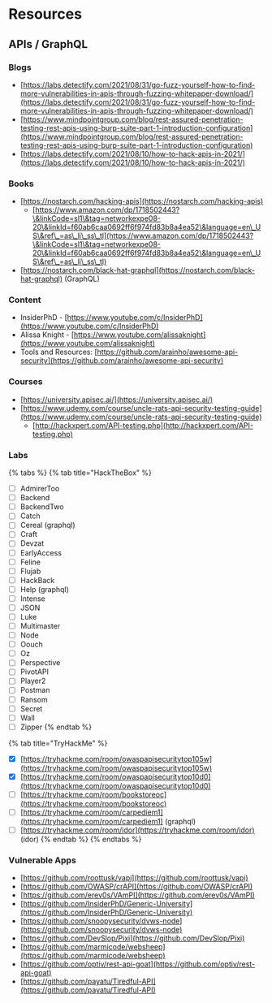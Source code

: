 # Resources

## APIs / GraphQL

### Blogs

* [https://labs.detectify.com/2021/08/31/go-fuzz-yourself-how-to-find-more-vulnerabilities-in-apis-through-fuzzing-whitepaper-download/](https://labs.detectify.com/2021/08/31/go-fuzz-yourself-how-to-find-more-vulnerabilities-in-apis-through-fuzzing-whitepaper-download/)
* [https://www.mindpointgroup.com/blog/rest-assured-penetration-testing-rest-apis-using-burp-suite-part-1-introduction-configuration](https://www.mindpointgroup.com/blog/rest-assured-penetration-testing-rest-apis-using-burp-suite-part-1-introduction-configuration)
* [https://labs.detectify.com/2021/08/10/how-to-hack-apis-in-2021/](https://labs.detectify.com/2021/08/10/how-to-hack-apis-in-2021/)

### Books

* [https://nostarch.com/hacking-apis](https://nostarch.com/hacking-apis)
  * [https://www.amazon.com/dp/1718502443?\&linkCode=sl1\&tag=networkexpe08-20\&linkId=f60ab6caa0692ff6f974fd83b8a4ea52\&language=en\_US\&ref\_=as\_li\_ss\_tl](https://www.amazon.com/dp/1718502443?\&linkCode=sl1\&tag=networkexpe08-20\&linkId=f60ab6caa0692ff6f974fd83b8a4ea52\&language=en\_US\&ref\_=as\_li\_ss\_tl)
* [https://nostarch.com/black-hat-graphql](https://nostarch.com/black-hat-graphql) (GraphQL)

### Content

* InsiderPhD - [https://www.youtube.com/c/InsiderPhD](https://www.youtube.com/c/InsiderPhD)
* Alissa Knight - [https://www.youtube.com/alissaknight](https://www.youtube.com/alissaknight)
* Tools and Resources: [https://github.com/arainho/awesome-api-security](https://github.com/arainho/awesome-api-security)

### Courses

* [https://university.apisec.ai/](https://university.apisec.ai/)
* [https://www.udemy.com/course/uncle-rats-api-security-testing-guide](https://www.udemy.com/course/uncle-rats-api-security-testing-guide)
  * [http://hackxpert.com/API-testing.php](http://hackxpert.com/API-testing.php)

### Labs

{% tabs %}
{% tab title="HackTheBox" %}
* [ ] AdmirerToo
* [ ] Backend
* [ ] BackendTwo
* [ ] Catch
* [ ] Cereal (graphql)
* [ ] Craft
* [ ] Devzat
* [ ] EarlyAccess
* [ ] Feline
* [ ] Flujab
* [ ] HackBack
* [ ] Help (graphql)
* [ ] Intense
* [ ] JSON
* [ ] Luke
* [ ] Multimaster
* [ ] Node
* [ ] Oouch
* [ ] Oz
* [ ] Perspective
* [ ] PivotAPI
* [ ] Player2
* [ ] Postman
* [ ] Ransom
* [ ] Secret
* [ ] Wall
* [ ] Zipper
{% endtab %}

{% tab title="TryHackMe" %}
* [x] [https://tryhackme.com/room/owaspapisecuritytop105w](https://tryhackme.com/room/owaspapisecuritytop105w)
* [x] [https://tryhackme.com/room/owaspapisecuritytop10d0](https://tryhackme.com/room/owaspapisecuritytop10d0)
* [ ] [https://tryhackme.com/room/bookstoreoc](https://tryhackme.com/room/bookstoreoc)
* [ ] [https://tryhackme.com/room/carpediem1](https://tryhackme.com/room/carpediem1) (graphql)
* [ ] [https://tryhackme.com/room/idor](https://tryhackme.com/room/idor) (idor)
{% endtab %}
{% endtabs %}

### Vulnerable Apps

* [https://github.com/roottusk/vapi](https://github.com/roottusk/vapi)
* [https://github.com/OWASP/crAPI](https://github.com/OWASP/crAPI)
* [https://github.com/erev0s/VAmPI](https://github.com/erev0s/VAmPI)
* [https://github.com/InsiderPhD/Generic-University](https://github.com/InsiderPhD/Generic-University)
* [https://github.com/snoopysecurity/dvws-node](https://github.com/snoopysecurity/dvws-node)
* [https://github.com/DevSlop/Pixi](https://github.com/DevSlop/Pixi)
* [https://github.com/marmicode/websheep](https://github.com/marmicode/websheep)
* [https://github.com/optiv/rest-api-goat](https://github.com/optiv/rest-api-goat)
* [https://github.com/payatu/Tiredful-API](https://github.com/payatu/Tiredful-API)
